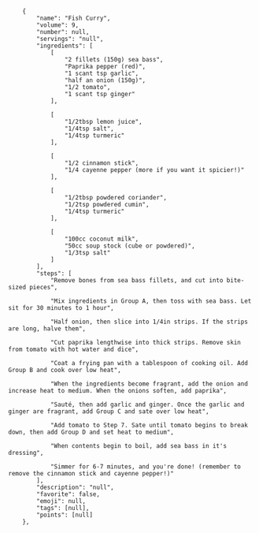         {
            "name": "Fish Curry",
            "volume": 9,
            "number": null,
            "servings": "null",
            "ingredients": [
                [
                    "2 fillets (150g) sea bass",
                    "Paprika pepper (red)",
                    "1 scant tsp garlic",
                    "half an onion (150g)",
                    "1/2 tomato",
                    "1 scant tsp ginger"
                ],

                [
                    "1/2tbsp lemon juice",
                    "1/4tsp salt",
                    "1/4tsp turmeric"
                ],

                [
                    "1/2 cinnamon stick",
                    "1/4 cayenne pepper (more if you want it spicier!)"
                ],

                [
                    "1/2tbsp powdered coriander",
                    "1/2tsp powdered cumin",
                    "1/4tsp turmeric"
                ],

                [
                    "100cc coconut milk",
                    "50cc soup stock (cube or powdered)",
                    "1/3tsp salt"
                ]
            ],
            "steps": [
                "Remove bones from sea bass fillets, and cut into bite-sized pieces",

                "Mix ingredients in Group A, then toss with sea bass. Let sit for 30 minutes to 1 hour",

                "Half onion, then slice into 1/4in strips. If the strips are long, halve them",

                "Cut paprika lengthwise into thick strips. Remove skin from tomato with hot water and dice",

                "Coat a frying pan with a tablespoon of cooking oil. Add Group B and cook over low heat",

                "When the ingredients become fragrant, add the onion and increase heat to medium. When the onions soften, add paprika",

                "Sauté, then add garlic and ginger. Once the garlic and ginger are fragrant, add Group C and sate over low heat",

                "Add tomato to Step 7. Sate until tomato begins to break down, then add Group D and set heat to medium",

                "When contents begin to boil, add sea bass in it's dressing",

                "Simmer for 6-7 minutes, and you're done! (remember to remove the cinnamon stick and cayenne pepper!)"
            ],
            "description": "null",
            "favorite": false,
            "emoji": null,
            "tags": [null],
            "points": [null]
        },